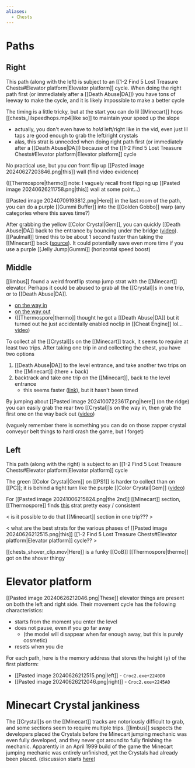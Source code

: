 ```yaml
---
aliases:
  - Chests
---
```

# Paths
## Right
This path (along with the left) is subject to an [[1-2 Find 5 Lost Treasure Chests#Elevator platform|Elevator platform]] cycle. When doing the right path first (or immediately after a [[Death Abuse|DA]]) you have tons of leeway to make the cycle, and it is likely impossible to make a better cycle

The timing is a little tricky, but at the start you can do lil [[Minecart]] hops [[chests_lilspeedhops.mp4|like so]] to maintain your speed up the slope
- actually, you don't even have to *hold* left/right like in the vid, even just lil taps are good enough to grab the left/right crystals
- alas, this strat is unneeded when doing right path first (or immediately after a [[Death Abuse|DA]]) because of the [[1-2 Find 5 Lost Treasure Chests#Elevator platform|Elevator platform]] cycle

No practical use, but you *can* front flip up [[Pasted image 20240627203846.png|this]] wall (find video evidence)

([[Thermospore|thermo]] note: I vaguely recall front flipping up [[Pasted image 20240626211758.png|this]] wall at some point...)

[[Pasted image 20240709193812.png|Here]] in the last room of the path, you can do a purple [[Gummi Buffer]] into the [[Golden Gobbo]] warp (any categories where this saves time?)

After grabbing the yellow [[Color Crystal|Gem]], you can quickly [[Death Abuse|DA]] back to the entrance by bouncing under the bridge ([video](https://www.youtube.com/watch?v=veTZwTu4wj0&t=79)). [[Paulmall]] timed this to be about 1 second faster than taking the [[Minecart]] back ([source](https://discord.com/channels/313375426112389123/408694062862958592/602070812693889037)). It could potentially save even more time if you use a purple [[Jelly Jump|Gummi]] (horizontal speed boost)
## Middle
[[limbus]] found a weird frontflip stomp jump strat with the [[Minecart]] elevator. Perhaps it could be abused to grab all the [[Crystal]]s in one trip, or to [[Death Abuse|DA]].
- [on the way in](https://discord.com/channels/313375426112389123/408694062862958592/1279769934536249380)
- [on the way out](https://youtu.be/JLR4RQwyErE?si=iJ_i1C9CyPnp3jaS&t=533)
- ([[Thermospore|thermo]] thought he got a [[Death Abuse|DA]] but it turned out he just accidentally enabled noclip in [[Cheat Engine]] lol... [video](https://discord.com/channels/313375426112389123/408694062862958592/1292824735586979842))

To collect all the [[Crystal]]s on the [[Minecart]] track, it seems to require at least two trips. After taking one trip in and collecting the chest, you have two options
1. [[Death Abuse|DA]] to the level entrance, and take another two trips on the [[Minecart]] (there + back)
2. backtrack and take one trip on the [[Minecart]], back to the level entrance
	- this seems faster ([link](https://discord.com/channels/313375426112389123/408694062862958592/1287289751467987014)), but it hasn't been timed

By jumping about [[Pasted image 20241007223617.png|here]] (on the ridge) you can easily grab the rear two [[Crystal]]s on the way in, then grab the first one on the way back out ([video](https://youtu.be/JLR4RQwyErE&t=461))

(vaguely remember there is something you can do on those zapper crystal conveyor belt things to hard crash the game, but I forget)
## Left
This path (along with the right) is subject to an [[1-2 Find 5 Lost Treasure Chests#Elevator platform|Elevator platform]] cycle

The green [[Color Crystal|Gem]] on [[PS1]] is harder to collect than on [[PC]]; it is behind a tight turn like the purple [[Color Crystal|Gem]] ([video](https://youtu.be/wJ1YUwekFSs&t=263))

For [[Pasted image 20241006215824.png|the 2nd]] [[Minecart]] section, [[Thermospore]] finds [this](https://youtu.be/Wp1JCvygw-M?si=1_YfBMTB6kN-nEFW&t=200) strat pretty easy / consistent

< is it possible to do that [[Minecart]] section in one trip??? >

< what are the best strats for the various phases of [[Pasted image 20240626212515.png|this]] [[1-2 Find 5 Lost Treasure Chests#Elevator platform|Elevator platform]] cycle?? >

[[chests_shover_clip.mov|Here]] is a funky [[OoB]] [[Thermospore|thermo]] got on the shover thingy
# Elevator platform
[[Pasted image 20240626212046.png|These]] elevator things are present on both the left and right side. Their movement cycle has the following characteristics:
- starts from the moment you enter the level
- does not pause, even if you go far away
	- (the model will disappear when far enough away, but this is purely cosmetic)
- resets when you die

For each path, here is the memory address that stores the height (y) of the first platform:
- [[Pasted image 20240626212515.png|left]] - `Croc2.exe+2240D0`
- [[Pasted image 20240626212046.png|right]] - `Croc2.exe+2245A0`
# Minecart Crystal jankiness
The [[Crystal]]s on the [[Minecart]] tracks are notoriously difficult to grab, and some sections seem to require multiple trips. [[limbus]] suspects the developers placed the Crystals before the Minecart jumping mechanic was even fully developed, and they never got around to fully finishing the mechanic. Apparently in an April 1999 build of the game the Minecart jumping mechanic was entirely unfinished, yet the Crystals had already been placed. (discussion starts [here](https://discord.com/channels/313375426112389123/408694062862958592/1285460048243327018))